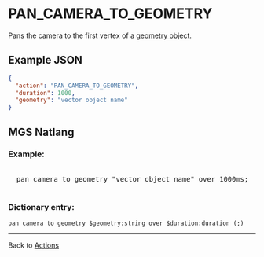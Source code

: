# PAN_CAMERA_TO_GEOMETRY

Pans the camera to the first vertex of a [geometry object](maps/vector_objects).

## Example JSON

```json
{
  "action": "PAN_CAMERA_TO_GEOMETRY",
  "duration": 1000,
  "geometry": "vector object name"
}
```

## MGS Natlang

### Example:

<pre class="HyperMD-codeblock mgs">

  <span class="verb">pan</span> <span class="target">camera</span> <span class="">to</span> <span class="sigil">geometry</span> <span class="string">"vector object name"</span> <span class="">over</span> <span class="number">1000ms</span><span class="terminator">;</span>

</pre>

### Dictionary entry:

```
pan camera to geometry $geometry:string over $duration:duration (;)
```

---

Back to [Actions](actions)

